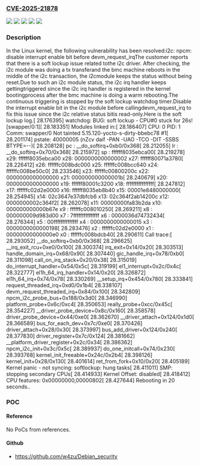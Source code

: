### [CVE-2025-21878](https://cve.mitre.org/cgi-bin/cvename.cgi?name=CVE-2025-21878)
![](https://img.shields.io/static/v1?label=Product&message=Linux&color=blue)
![](https://img.shields.io/static/v1?label=Version&message=&color=brightgreen)
![](https://img.shields.io/static/v1?label=Version&message=5.8%20&color=brightgreen)
![](https://img.shields.io/static/v1?label=Version&message=56a1485b102ed1cd5a4af8e87ed794699fd1cad2%20&color=brightgreen)
![](https://img.shields.io/static/v1?label=Vulnerability&message=n%2Fa&color=blue)

### Description

In the Linux kernel, the following vulnerability has been resolved:i2c: npcm: disable interrupt enable bit before devm_request_irqThe customer reports that there is a soft lockup issue related tothe i2c driver. After checking, the i2c module was doing a tx transferand the bmc machine reboots in the middle of the i2c transaction, the i2cmodule keeps the status without being reset.Due to such an i2c module status, the i2c irq handler keeps gettingtriggered since the i2c irq handler is registered in the kernel bootingprocess after the bmc machine is doing a warm rebooting.The continuous triggering is stopped by the soft lockup watchdog timer.Disable the interrupt enable bit in the i2c module before callingdevm_request_irq to fix this issue since the i2c relative status bitis read-only.Here is the soft lockup log.[   28.176395] watchdog: BUG: soft lockup - CPU#0 stuck for 26s! [swapper/0:1][   28.183351] Modules linked in:[   28.186407] CPU: 0 PID: 1 Comm: swapper/0 Not tainted 5.15.120-yocto-s-dirty-bbebc78 #1[   28.201174] pstate: 40000005 (nZcv daif -PAN -UAO -TCO -DIT -SSBS BTYPE=--)[   28.208128] pc : __do_softirq+0xb0/0x368[   28.212055] lr : __do_softirq+0x70/0x368[   28.215972] sp : ffffff8035ebca00[   28.219278] x29: ffffff8035ebca00 x28: 0000000000000002 x27: ffffff80071a3780[   28.226412] x26: ffffffc008bdc000 x25: ffffffc008bcc640 x24: ffffffc008be50c0[   28.233546] x23: ffffffc00800200c x22: 0000000000000000 x21: 000000000000001b[   28.240679] x20: 0000000000000000 x19: ffffff80001c3200 x18: ffffffffffffffff[   28.247812] x17: ffffffc02d2e0000 x16: ffffff8035eb8b40 x15: 00001e8480000000[   28.254945] x14: 02c3647e37dbfcb6 x13: 02c364f2ab14200c x12: 0000000002c364f2[   28.262078] x11: 00000000fa83b2da x10: 000000000000b67e x9 : ffffffc008010250[   28.269211] x8 : 000000009d983d00 x7 : 7fffffffffffffff x6 : 0000036d74732434[   28.276344] x5 : 00ffffffffffffff x4 : 0000000000000015 x3 : 0000000000000198[   28.283476] x2 : ffffffc02d2e0000 x1 : 00000000000000e0 x0 : ffffffc008bdcb40[   28.290611] Call trace:[   28.293052]  __do_softirq+0xb0/0x368[   28.296625]  __irq_exit_rcu+0xe0/0x100[   28.300374]  irq_exit+0x14/0x20[   28.303513]  handle_domain_irq+0x68/0x90[   28.307440]  gic_handle_irq+0x78/0xb0[   28.311098]  call_on_irq_stack+0x20/0x38[   28.315019]  do_interrupt_handler+0x54/0x5c[   28.319199]  el1_interrupt+0x2c/0x4c[   28.322777]  el1h_64_irq_handler+0x14/0x20[   28.326872]  el1h_64_irq+0x74/0x78[   28.330269]  __setup_irq+0x454/0x780[   28.333841]  request_threaded_irq+0xd0/0x1b4[   28.338107]  devm_request_threaded_irq+0x84/0x100[   28.342809]  npcm_i2c_probe_bus+0x188/0x3d0[   28.346990]  platform_probe+0x6c/0xc4[   28.350653]  really_probe+0xcc/0x45c[   28.354227]  __driver_probe_device+0x8c/0x160[   28.358578]  driver_probe_device+0x44/0xe0[   28.362670]  __driver_attach+0x124/0x1d0[   28.366589]  bus_for_each_dev+0x7c/0xe0[   28.370426]  driver_attach+0x28/0x30[   28.373997]  bus_add_driver+0x124/0x240[   28.377830]  driver_register+0x7c/0x124[   28.381662]  __platform_driver_register+0x2c/0x34[   28.386362]  npcm_i2c_init+0x3c/0x5c[   28.389937]  do_one_initcall+0x74/0x230[   28.393768]  kernel_init_freeable+0x24c/0x2b4[   28.398126]  kernel_init+0x28/0x130[   28.401614]  ret_from_fork+0x10/0x20[   28.405189] Kernel panic - not syncing: softlockup: hung tasks[   28.411011] SMP: stopping secondary CPUs[   28.414933] Kernel Offset: disabled[   28.418412] CPU features: 0x00000000,00000802[   28.427644] Rebooting in 20 seconds..

### POC

#### Reference
No PoCs from references.

#### Github
- https://github.com/w4zu/Debian_security

